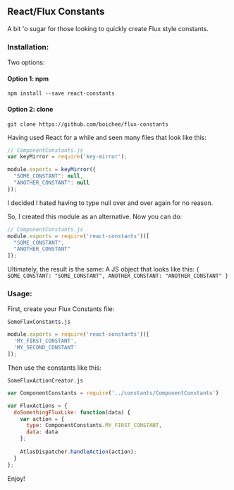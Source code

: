 ## React/Flux Constants

A bit 'o sugar for those looking to quickly create Flux style constants.

### Installation:

Two options:

#### Option 1: npm

```
npm install --save react-constants
```

#### Option 2: clone

```
git clone https://github.com/boichee/flux-constants
```


Having used React for a while and seen many files that look like this:

```js
// ComponentConstants.js
var keyMirror = require('key-mirror');

module.exports = keyMirror({
  "SOME_CONSTANT": null,
  "ANOTHER_CONSTANT": null
});
```

I decided I hated having to type null over and over again for no reason.

So, I created this module as an alternative. Now you can do:

```js
// ComponentConstants.js
module.exports = require('react-constants')([
  "SOME_CONSTANT",
  "ANOTHER_CONSTANT"
]);
```

Ultimately, the result is the same:
A JS object that looks like this:
`{ SOME_CONSTANT: "SOME_CONSTANT", ANOTHER_CONSTANT: "ANOTHER_CONSTANT" }`

### Usage:

First, create your Flux Constants file:

`SomeFluxConstants.js`
```js
module.exports = require('react-constants')([
  'MY_FIRST_CONSTANT',
  'MY_SECOND_CONSTANT'
]);
```

Then use the constants like this:

`SomeFluxActionCreator.js`
```js
var ComponentConstants = require('../constants/ComponentConstants')

var FluxActions = {
  doSomethingFluxLike: function(data) {
    var action = {
      type: ComponentConstants.MY_FIRST_CONSTANT,
      data: data
    };
    
    AtlasDispatcher.handleAction(action);
  }
};
```

Enjoy!
